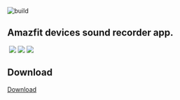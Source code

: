 ![build](https://github.com/ntkme/github-buttons/workflows/build/badge.svg)


<h2>Amazfit devices sound recorder app.</h2>
<img></img>
<img src="https://i.hizliresim.com/YrS6zC.png">
<img src="https://i.hizliresim.com/ATBH1e.png">
<img src="https://i.hizliresim.com/EGKh3n.png">
<h2>Download</h2>

<a class="github-button" href="https://docs.google.com/uc?export=download&id=1WRjOrRgyVCJly3yxGPePd1jmEUfZrV0S" data-icon="octicon-download" aria-label="Download ntkme/github-buttons on GitHub">Download</a>
